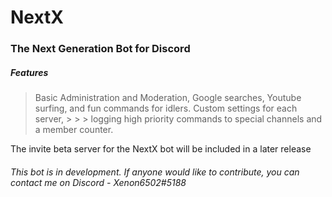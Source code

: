# NextX

### The Next Generation Bot for Discord

##### Features

> Basic Administration and Moderation, Google searches, Youtube surfing, and fun commands for idlers. Custom settings for each server, > > > logging high priority commands to special channels and a member counter.

The invite beta server for the NextX bot will be included in a later release

###### This bot is in development. If anyone would like to contribute, you can contact me on Discord - Xenon6502#5188


